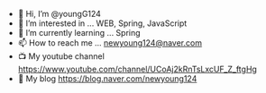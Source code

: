 - 👋 Hi, I’m @youngG124
- 👀 I’m interested in ... WEB, Spring, JavaScript
- 🌱 I’m currently learning ... Spring
- 📫 How to reach me ... newyoung124@naver.com
- 📺 My youtube channel https://www.youtube.com/channel/UCoAj2kRnTsLxcUF_Z_ftgHg
- 📜 My blog https://blog.naver.com/newyoung124
<!---
youngG124/youngG124 is a ✨ special ✨ repository because its `README.md` (this file) appears on your GitHub profile.
You can click the Preview link to take a look at your changes.
--->

